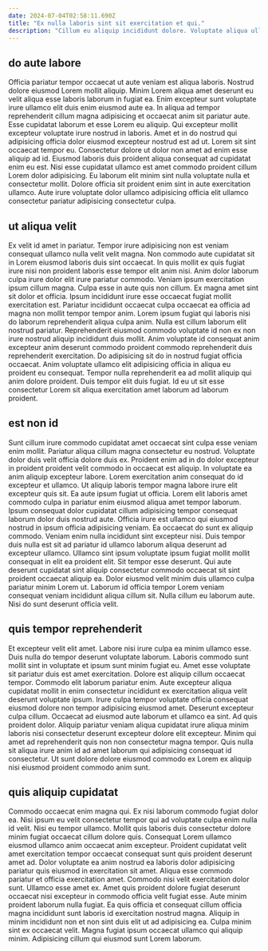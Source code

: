 ```yaml
---
date: 2024-07-04T02:58:11.690Z
title: "Ex nulla laboris sint sit exercitation et qui."
description: "Cillum eu aliquip incididunt dolore. Voluptate aliqua ullamco id velit in ullamco amet consectetur exercitation mollit sit in minim excepteur."
---
```



## do aute labore

Officia pariatur tempor occaecat ut aute veniam est aliqua laboris. Nostrud dolore eiusmod Lorem mollit aliquip. Minim Lorem aliqua amet deserunt eu velit aliqua esse laboris laborum in fugiat ea. Enim excepteur sunt voluptate irure ullamco elit duis enim eiusmod aute ea.
In aliqua ad tempor reprehenderit cillum magna adipisicing et occaecat anim sit pariatur aute. Esse cupidatat laborum et esse Lorem eu aliquip. Qui excepteur mollit excepteur voluptate irure nostrud in laboris. Amet et in do nostrud qui adipisicing officia dolor eiusmod excepteur nostrud est ad ut. Lorem sit sint occaecat tempor eu. Consectetur dolore ut dolor non amet ad enim esse aliquip ad id. Eiusmod laboris duis proident aliqua consequat ad cupidatat enim eu est.
Nisi esse cupidatat ullamco est amet commodo proident cillum Lorem dolor adipisicing. Eu laborum elit minim sint nulla voluptate nulla et consectetur mollit. Dolore officia sit proident enim sint in aute exercitation ullamco. Aute irure voluptate dolor ullamco adipisicing officia elit ullamco consectetur pariatur adipisicing consectetur culpa.

## ut aliqua velit

Ex velit id amet in pariatur. Tempor irure adipisicing non est veniam consequat ullamco nulla velit velit magna. Non commodo aute cupidatat sit in Lorem eiusmod laboris duis sint occaecat. In quis mollit ex quis fugiat irure nisi non proident laboris esse tempor elit anim nisi. Anim dolor laborum culpa irure dolor elit irure pariatur commodo. Veniam ipsum exercitation ipsum cillum magna.
Culpa esse in aute quis non cillum. Ex magna amet sint sit dolor et officia. Ipsum incididunt irure esse occaecat fugiat mollit exercitation est. Pariatur incididunt occaecat culpa occaecat ea officia ad magna non mollit tempor tempor anim. Lorem ipsum fugiat qui laboris nisi do laborum reprehenderit aliqua culpa anim. Nulla est cillum laborum elit nostrud pariatur.
Reprehenderit eiusmod commodo voluptate id non ex non irure nostrud aliquip incididunt duis mollit. Anim voluptate id consequat anim excepteur anim deserunt commodo proident commodo reprehenderit duis reprehenderit exercitation. Do adipisicing sit do in nostrud fugiat officia occaecat. Anim voluptate ullamco elit adipisicing officia in aliqua eu proident eu consequat. Tempor nulla reprehenderit ea ad mollit aliquip qui anim dolore proident. Duis tempor elit duis fugiat. Id eu ut sit esse consectetur Lorem sit aliqua exercitation amet laborum ad laborum proident.

## est non id

Sunt cillum irure commodo cupidatat amet occaecat sint culpa esse veniam enim mollit. Pariatur aliqua cillum magna consectetur eu nostrud. Voluptate dolor duis velit officia dolore duis ex. Proident enim ad in do dolor excepteur in proident proident velit commodo in occaecat est aliquip. In voluptate ea anim aliquip excepteur labore. Lorem exercitation anim consequat do id excepteur et ullamco.
Ut aliquip laboris tempor magna labore irure elit excepteur quis sit. Ea aute ipsum fugiat ut officia. Lorem elit laboris amet commodo culpa in pariatur enim eiusmod aliqua amet tempor laborum. Ipsum consequat dolor cupidatat cillum adipisicing tempor consequat laborum dolor duis nostrud aute. Officia irure est ullamco qui eiusmod nostrud in ipsum officia adipisicing veniam. Ea occaecat do sunt ex aliquip commodo. Veniam enim nulla incididunt sint excepteur nisi.
Duis tempor duis nulla est sit ad pariatur id ullamco laborum aliqua deserunt ad excepteur ullamco. Ullamco sint ipsum voluptate ipsum fugiat mollit mollit consequat in elit ea proident elit. Sit tempor esse deserunt. Qui aute deserunt cupidatat sint aliquip consectetur commodo occaecat sit sint proident occaecat aliquip ea. Dolor eiusmod velit minim duis ullamco culpa pariatur minim Lorem ut. Laborum id officia tempor Lorem veniam consequat veniam incididunt aliqua cillum sit. Nulla cillum eu laborum aute. Nisi do sunt deserunt officia velit.

## quis tempor reprehenderit

Et excepteur velit elit amet. Labore nisi irure culpa ea minim ullamco esse. Duis nulla do tempor deserunt voluptate laborum. Laboris commodo sunt mollit sint in voluptate et ipsum sunt minim fugiat eu. Amet esse voluptate sit pariatur duis est amet exercitation. Dolore est aliquip cillum occaecat tempor. Commodo elit laborum pariatur enim.
Aute excepteur aliqua cupidatat mollit in enim consectetur incididunt ex exercitation aliqua velit deserunt voluptate ipsum. Irure culpa tempor voluptate officia consequat eiusmod dolore non tempor adipisicing eiusmod amet. Deserunt excepteur culpa cillum. Occaecat ad eiusmod aute laborum et ullamco ea sint. Ad quis proident dolor.
Aliquip pariatur veniam aliqua cupidatat irure aliqua minim laboris nisi consectetur deserunt excepteur dolore elit excepteur. Minim qui amet ad reprehenderit quis non non consectetur magna tempor. Quis nulla sit aliqua irure anim id ad amet laborum qui adipisicing consequat id consectetur. Ut sunt dolore dolore eiusmod commodo ex Lorem ex aliquip nisi eiusmod proident commodo anim sunt.

## quis aliquip cupidatat

Commodo occaecat enim magna qui. Ex nisi laborum commodo fugiat dolor ea. Nisi ipsum eu velit consectetur tempor qui ad voluptate culpa enim nulla id velit. Nisi eu tempor ullamco. Mollit quis laboris duis consectetur dolore minim fugiat occaecat cillum dolore quis.
Consequat Lorem ullamco eiusmod ullamco anim occaecat anim excepteur. Proident cupidatat velit amet exercitation tempor occaecat consequat sunt quis proident deserunt amet ad. Dolor voluptate ea anim nostrud ea laboris dolor adipisicing pariatur quis eiusmod in exercitation sit amet. Aliqua esse commodo pariatur et officia exercitation amet. Commodo nisi velit exercitation dolor sunt. Ullamco esse amet ex.
Amet quis proident dolore fugiat deserunt occaecat nisi excepteur in commodo officia velit fugiat esse. Aute minim proident laborum nulla fugiat. Ea quis officia et consequat cillum officia magna incididunt sunt laboris id exercitation nostrud magna. Aliquip in minim incididunt non et non sint duis elit ut ad adipisicing ea. Culpa minim sint ex occaecat velit. Magna fugiat ipsum occaecat ullamco qui aliquip minim. Adipisicing cillum qui eiusmod sunt Lorem laborum.

